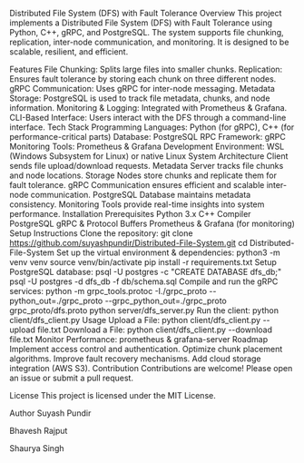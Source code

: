 Distributed File System (DFS) with Fault Tolerance
Overview
This project implements a Distributed File System (DFS) with Fault Tolerance using Python, C++, gRPC, and PostgreSQL. The system supports file chunking, replication, inter-node communication, and monitoring. It is designed to be scalable, resilient, and efficient.

Features
File Chunking: Splits large files into smaller chunks.
Replication: Ensures fault tolerance by storing each chunk on three different nodes.
gRPC Communication: Uses gRPC for inter-node messaging.
Metadata Storage: PostgreSQL is used to track file metadata, chunks, and node information.
Monitoring & Logging: Integrated with Prometheus & Grafana.
CLI-Based Interface: Users interact with the DFS through a command-line interface.
Tech Stack
Programming Languages: Python (for gRPC), C++ (for performance-critical parts)
Database: PostgreSQL
RPC Framework: gRPC
Monitoring Tools: Prometheus & Grafana
Development Environment: WSL (Windows Subsystem for Linux) or native Linux
System Architecture
Client sends file upload/download requests.
Metadata Server tracks file chunks and node locations.
Storage Nodes store chunks and replicate them for fault tolerance.
gRPC Communication ensures efficient and scalable inter-node communication.
PostgreSQL Database maintains metadata consistency.
Monitoring Tools provide real-time insights into system performance.
Installation
Prerequisites
Python 3.x
C++ Compiler
PostgreSQL
gRPC & Protocol Buffers
Prometheus & Grafana (for monitoring)
Setup Instructions
Clone the repository:
git clone https://github.com/suyashpundir/Distributed-File-System.git
cd Distributed-File-System
Set up the virtual environment & dependencies:
python3 -m venv venv
source venv/bin/activate
pip install -r requirements.txt
Setup PostgreSQL database:
psql -U postgres -c "CREATE DATABASE dfs_db;"
psql -U postgres -d dfs_db -f db/schema.sql
Compile and run the gRPC services:
python -m grpc_tools.protoc -I./grpc_proto --python_out=./grpc_proto --grpc_python_out=./grpc_proto grpc_proto/dfs.proto
python server/dfs_server.py
Run the client:
python client/dfs_client.py
Usage
Upload a File:
python client/dfs_client.py --upload file.txt
Download a File:
python client/dfs_client.py --download file.txt
Monitor Performance:
prometheus & grafana-server
Roadmap
Implement access control and authentication.
Optimize chunk placement algorithms.
Improve fault recovery mechanisms.
Add cloud storage integration (AWS S3).
Contribution
Contributions are welcome! Please open an issue or submit a pull request.

License
This project is licensed under the MIT License.

Author
Suyash Pundir

Bhavesh Rajput

Shaurya Singh


